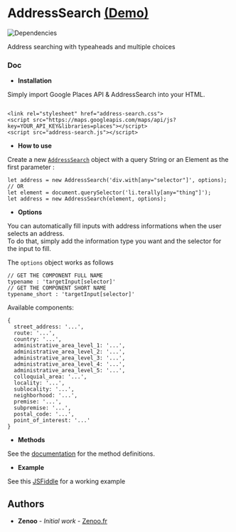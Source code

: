 # AddressSearch [(Demo)](https://jsfiddle.net/Zenoo0/tqo1mxsc/)

![Dependencies](https://david-dm.org/Zenoo/address-search.svg)

Address searching with typeaheads and multiple choices

### Doc

* **Installation**

Simply import Google Places API & AddressSearch into your HTML.
```

<link rel="stylesheet" href="address-search.css">
<script src="https://maps.googleapis.com/maps/api/js?key=YOUR_API_KEY&libraries=places"></script>
<script src="address-search.js"></script>
```
* **How to use**

Create a new [`AddressSearch`](https://zenoo.github.io/address-search/AddressSearch.html) object with a query String or an Element as the first parameter :
```
let address = new AddressSearch('div.with[any="selector"]', options);
// OR
let element = document.querySelector('li.terally[any="thing"]');
let address = new AddressSearch(element, options);
```
* **Options**

You can automatically fill inputs with address informations when the user selects an address.  
To do that, simply add the information type you want and the selector for the input to fill.


The `options` object works as follows
```
// GET THE COMPONENT FULL NAME
typename : 'targetInput[selector]'
// GET THE COMPONENT SHORT NAME
typename_short : 'targetInput[selector]'
```

Available components:
```
{
  street_address: '...',
  route: '...',
  country: '...',
  administrative_area_level_1: '...',
  administrative_area_level_2: '...',
  administrative_area_level_3: '...',
  administrative_area_level_4: '...',
  administrative_area_level_5: '...',
  colloquial_area: '...',
  locality: '...',
  sublocality: '...',
  neighborhood: '...',
  premise: '...',
  subpremise: '...',
  postal_code: '...',
  point_of_interest: '...'
}
```
* **Methods**

See the [documentation](https://zenoo.github.io/address-search/AddressSearch.html) for the method definitions.  

* **Example**

See this [JSFiddle](https://jsfiddle.net/Zenoo0/tqo1mxsc/) for a working example


## Authors

* **Zenoo** - *Initial work* - [Zenoo.fr](https://zenoo.fr)
